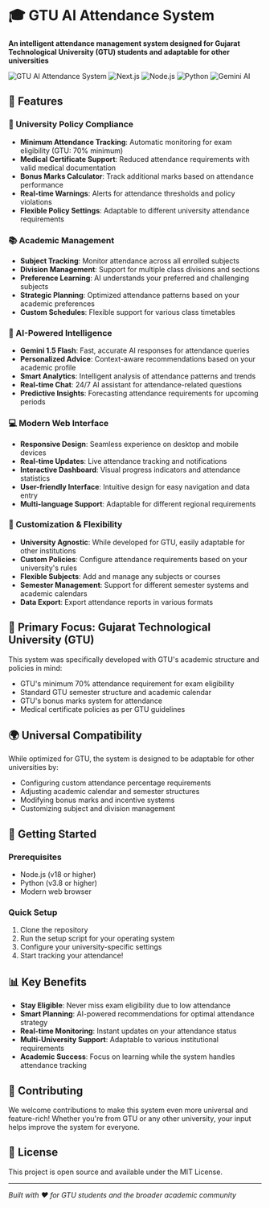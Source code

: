 # 🎓 GTU AI Attendance System
**An intelligent attendance management system designed for Gujarat Technological University (GTU) students and adaptable for other universities**

![GTU AI Attendance System](https://img.shields.io/badge/GTU-Attendance%20System-blue)
![Next.js](https://img.shields.io/badge/Next.js-15.5.3-black)
![Node.js](https://img.shields.io/badge/Node.js-Backend-green)
![Python](https://img.shields.io/badge/Python-AI%20Service-yellow)
![Gemini AI](https://img.shields.io/badge/Gemini%20AI-1.5%20Flash-purple)

## 🚀 Features

### 🎯 University Policy Compliance
- **Minimum Attendance Tracking**: Automatic monitoring for exam eligibility (GTU: 70% minimum)
- **Medical Certificate Support**: Reduced attendance requirements with valid medical documentation
- **Bonus Marks Calculator**: Track additional marks based on attendance performance
- **Real-time Warnings**: Alerts for attendance thresholds and policy violations
- **Flexible Policy Settings**: Adaptable to different university attendance requirements

### 📚 Academic Management
- **Subject Tracking**: Monitor attendance across all enrolled subjects
- **Division Management**: Support for multiple class divisions and sections
- **Preference Learning**: AI understands your preferred and challenging subjects
- **Strategic Planning**: Optimized attendance patterns based on your academic preferences
- **Custom Schedules**: Flexible support for various class timetables

### 🧠 AI-Powered Intelligence
- **Gemini 1.5 Flash**: Fast, accurate AI responses for attendance queries
- **Personalized Advice**: Context-aware recommendations based on your academic profile
- **Smart Analytics**: Intelligent analysis of attendance patterns and trends
- **Real-time Chat**: 24/7 AI assistant for attendance-related questions
- **Predictive Insights**: Forecasting attendance requirements for upcoming periods

### 💻 Modern Web Interface
- **Responsive Design**: Seamless experience on desktop and mobile devices
- **Real-time Updates**: Live attendance tracking and notifications
- **Interactive Dashboard**: Visual progress indicators and attendance statistics
- **User-friendly Interface**: Intuitive design for easy navigation and data entry
- **Multi-language Support**: Adaptable for different regional requirements

### 🔧 Customization & Flexibility
- **University Agnostic**: While developed for GTU, easily adaptable for other institutions
- **Custom Policies**: Configure attendance requirements based on your university's rules
- **Flexible Subjects**: Add and manage any subjects or courses
- **Semester Management**: Support for different semester systems and academic calendars
- **Data Export**: Export attendance reports in various formats

## 🎯 Primary Focus: Gujarat Technological University (GTU)

This system was specifically developed with GTU's academic structure and policies in mind:
- GTU's minimum 70% attendance requirement for exam eligibility
- Standard GTU semester structure and academic calendar
- GTU's bonus marks system for attendance
- Medical certificate policies as per GTU guidelines

## 🌍 Universal Compatibility

While optimized for GTU, the system is designed to be adaptable for other universities by:
- Configuring custom attendance percentage requirements
- Adjusting academic calendar and semester structures
- Modifying bonus marks and incentive systems
- Customizing subject and division management

## 🚀 Getting Started

### Prerequisites
- Node.js (v18 or higher)
- Python (v3.8 or higher)
- Modern web browser

### Quick Setup
1. Clone the repository
2. Run the setup script for your operating system
3. Configure your university-specific settings
4. Start tracking your attendance!

## 📊 Key Benefits

- **Stay Eligible**: Never miss exam eligibility due to low attendance
- **Smart Planning**: AI-powered recommendations for optimal attendance strategy
- **Real-time Monitoring**: Instant updates on your attendance status
- **Multi-University Support**: Adaptable to various institutional requirements
- **Academic Success**: Focus on learning while the system handles attendance tracking

## 🤝 Contributing

We welcome contributions to make this system even more universal and feature-rich! Whether you're from GTU or any other university, your input helps improve the system for everyone.

## 📄 License

This project is open source and available under the MIT License.

---

*Built with ❤️ for GTU students and the broader academic community*
